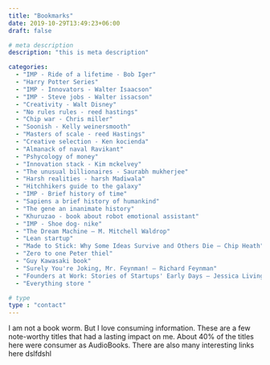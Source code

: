 ```yaml
---
title: "Bookmarks"
date: 2019-10-29T13:49:23+06:00
draft: false

# meta description
description: "this is meta description"

categories:
  - "IMP - Ride of a lifetime - Bob Iger"
  - "Harry Potter Series"
  - "IMP - Innovators - Walter Isaacson"
  - "IMP - Steve jobs - Walter issacson"
  - "Creativity - Walt Disney"
  - "No rules rules - reed hastings"
  - "Chip war - Chris miller"
  - "Soonish - Kelly weinersmooth"
  - "Masters of scale - reed Hastings"
  - "Creative selection - Ken kocienda" 
  - "Almanack of naval Ravikant"
  - "Pshycology of money"
  - "Innovation stack - Kim mckelvey"
  - "The unusual billionaires - Saurabh mukherjee"
  - "Harsh realities - harsh Madiwala"
  - "Hitchhikers guide to the galaxy"
  - "IMP - Brief history of time"
  - "Sapiens a brief history of humankind"
  - "The gene an inanimate history"
  - "Khuruzao - book about robot emotional assistant"
  - "IMP - Shoe dog- nike"
  - "The Dream Machine — M. Mitchell Waldrop"
  - "Lean startup"
  - "Made to Stick: Why Some Ideas Survive and Others Die — Chip Heath"
  - "Zero to one Peter thiel"
  - "Guy Kawasaki book"
  - "Surely You're Joking, Mr. Feynman! — Richard Feynman"
  - "Founders at Work: Stories of Startups' Early Days — Jessica Livingston"
  - "Everything store "

# type
type : "contact"
---
```


I am not a book worm. But I love consuming information. These are a few note-worthy titles that had a lasting impact on me. About 40% of the titles here were consumer as AudioBooks. There are also many interesting links here dslfdshl